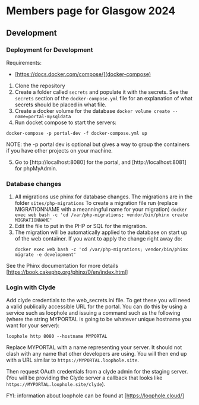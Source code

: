 # Members page for Glasgow 2024

## Development

### Deployment for Development
Requirements:
* [https://docs.docker.com/compose/](docker-compose)

1. Clone the repository
2. Create a folder called `secrets` and populate it with the secrets.
   See the `secrets` section of the `docker-compose.yml` file for an explanation
   of what secrets should be placed in what file.
3. Create a docker volume for the database
  `docker volume create --name=portal-mysqldata`
4. Run docket compose to start the servers:
  ```
  docker-compose -p portal-dev -f docker-compose.yml up
  ```
  NOTE: the -p portal dev is optional but gives a way to group the containers if
  you have other projects on your machine.

5. Go to [http://localhost:8080] for the portal, and [http://localhost:8081] for
   phpMyAdmin.

### Database changes
1. All migrations use phinx for database changes. The migrations are in the folder
   `sites/php-migrations`
   To create a migration file run (replace MIGRATIONNAME with a meanningful name for
   your migration)
   `docker exec web bash -c 'cd /var/php-migrations; vendor/bin/phinx create MIGRATIONNAME'`
2. Edit the file to put in the PHP or SQL for the migration.
3. The migration will be automatically applied to the database on start up of the web container.
   If you want to apply the change right away do:
   ```
   docker exec web bash -c 'cd /var/php-migrations; vendor/bin/phinx migrate -e development'
   ```

See the Phinx documentation for more details [https://book.cakephp.org/phinx/0/en/index.html]

### Login with Clyde

Add clyde credentials to the web_secrets.ini file. To get these you will need a valid
publically accessible URL for the portal. You can do this by using a service such
as loophole and issuing a command such as the following (where the string MYPORTAL is
going to be whatever unique hostname you want for your server):

```
loophole http 8080 --hostname MYPORTAL
```

Replace MYPORTAL with a name representing your server. It should not clash with any name that
other developers are using.
You will then end up with a URL similar to `https://MYPORTAL.loophole.site`.

Then request OAuth credentials from a clyde admin for the staging server. (You will be providing the Clyde
server a callback that looks like `https://MYPORTAL.loophole.site/clyde`).

FYI: information about loophole can be found at [https://loophole.cloud/]
